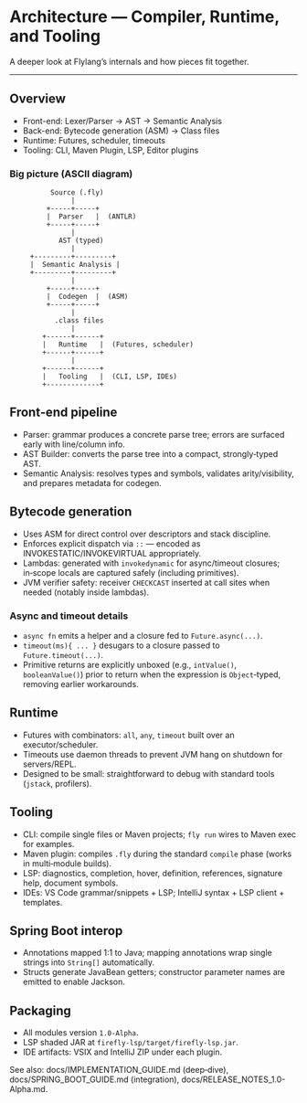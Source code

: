 # Architecture — Compiler, Runtime, and Tooling

A deeper look at Flylang’s internals and how pieces fit together.

---

## Overview
- Front-end: Lexer/Parser → AST → Semantic Analysis
- Back-end: Bytecode generation (ASM) → Class files
- Runtime: Futures, scheduler, timeouts
- Tooling: CLI, Maven Plugin, LSP, Editor plugins

### Big picture (ASCII diagram)
```
          Source (.fly)
               |
         +-----+-----+
         |  Parser   |  (ANTLR)
         +-----+-----+
               |
            AST (typed)
               |
     +---------+---------+
     |  Semantic Analysis |
     +---------+---------+
               |
         +-----+-----+
         |  Codegen  |  (ASM)
         +-----+-----+
               |
           .class files
               |
        +------+------+
        |   Runtime   |  (Futures, scheduler)
        +------+------+
               |
        +------+------+
        |   Tooling   |  (CLI, LSP, IDEs)
        +-------------+
```

## Front‑end pipeline
- Parser: grammar produces a concrete parse tree; errors are surfaced early with line/column info.
- AST Builder: converts the parse tree into a compact, strongly‑typed AST.
- Semantic Analysis: resolves types and symbols, validates arity/visibility, and prepares metadata for codegen.

## Bytecode generation
- Uses ASM for direct control over descriptors and stack discipline.
- Enforces explicit dispatch via `::` — encoded as INVOKESTATIC/INVOKEVIRTUAL appropriately.
- Lambdas: generated with `invokedynamic` for async/timeout closures; in‑scope locals are captured safely (including primitives).
- JVM verifier safety: receiver `CHECKCAST` inserted at call sites when needed (notably inside lambdas).

### Async and timeout details
- `async fn` emits a helper and a closure fed to `Future.async(...)`.
- `timeout(ms){ ... }` desugars to a closure passed to `Future.timeout(...)`.
- Primitive returns are explicitly unboxed (e.g., `intValue()`, `booleanValue()`) prior to return when the expression is `Object`‑typed, removing earlier workarounds.

## Runtime
- Futures with combinators: `all`, `any`, `timeout` built over an executor/scheduler.
- Timeouts use daemon threads to prevent JVM hang on shutdown for servers/REPL.
- Designed to be small: straightforward to debug with standard tools (`jstack`, profilers).

## Tooling
- CLI: compile single files or Maven projects; `fly run` wires to Maven exec for examples.
- Maven plugin: compiles `.fly` during the standard `compile` phase (works in multi‑module builds).
- LSP: diagnostics, completion, hover, definition, references, signature help, document symbols.
- IDEs: VS Code grammar/snippets + LSP; IntelliJ syntax + LSP client + templates.

## Spring Boot interop
- Annotations mapped 1:1 to Java; mapping annotations wrap single strings into `String[]` automatically.
- Structs generate JavaBean getters; constructor parameter names are emitted to enable Jackson.

## Packaging
- All modules version `1.0-Alpha`.
- LSP shaded JAR at `firefly-lsp/target/firefly-lsp.jar`.
- IDE artifacts: VSIX and IntelliJ ZIP under each plugin.

See also: docs/IMPLEMENTATION_GUIDE.md (deep‑dive), docs/SPRING_BOOT_GUIDE.md (integration), docs/RELEASE_NOTES_1.0-Alpha.md.
